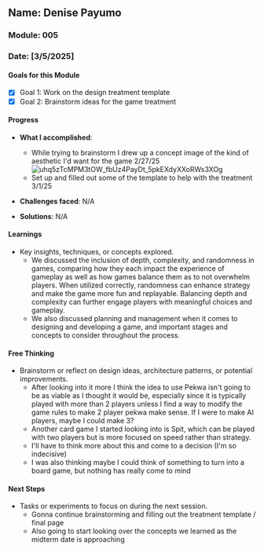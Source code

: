 <!-- Markdown Docs: https://docs.github.com/en/get-started/writing-on-github/getting-started-with-writing-and-formatting-on-github/basic-writing-and-formatting-syntax -->
## Name: Denise Payumo
### Module: 005

<!-- Repeat the below as needed-->
### Date: [3/5/2025]

#### Goals for this Module
- [x] Goal 1: Work on the design treatment template
- [x] Goal 2: Brainstorm ideas for the game treatment

#### Progress
- **What I accomplished**:
  - While trying to brainstorm I drew up a concept image of the kind of aesthetic I'd want for the game 2/27/25
![uhq5zTcMPM3tOW_fbUz4PayDt_5pkEXdyXXoRWs3XOg](https://github.com/user-attachments/assets/7aa6d947-5759-434d-8318-4b55be0cbec8)
  - Set up and filled out some of the template to help with the treatment 3/1/25


   <!--Your entry here or N/A if not applicable for this entry-->
- **Challenges faced**:
N/A
     <!--Your entry here or N/A if not applicable for this entry-->
- **Solutions**:
N/A
     <!--Your entry here or N/A if not applicable for this entry-->

#### Learnings
- Key insights, techniques, or concepts explored.
  - We discussed the inclusion of depth, complexity, and randomness in games, comparing how they each impact the experience of gameplay as well as how games balance them as to not overwhelm players. When utilized correctly, randomness can enhance strategy and make the game more fun and replayable. Balancing depth and complexity can further engage players with meaningful choices and gameplay.
  - We also discussed planning and management when it comes to designing and developing a game, and important stages and concepts to consider throughout the process.

#### Free Thinking
- Brainstorm or reflect on design ideas, architecture patterns, or potential improvements.
    <!--Your entry here or N/A if not applicable for this entry-->
  - After looking into it more I think the idea to use Pekwa isn't going to be as viable as I thought it would be, especially since it is typically played with more than 2 players unless I find a way to modify the game rules to make 2 player pekwa make sense. If I were to make AI players, maybe I could make 3?
  - Another card game I started looking into is Spit, which can be played with two players but is more focused on speed rather than strategy.
  - I'll have to think more about this and come to a decision (I'm so indecisive)
  - I was also thinking maybe I could think of something to turn into a board game, but nothing has really come to mind

#### Next Steps
- Tasks or experiments to focus on during the next session.
   <!--Your entry here or N/A if not applicable for this entry-->
  -  Gonna continue brainstorming and filling out the treatment template / final page
  -  Also going to start looking over the concepts we learned as the midterm date is approaching
